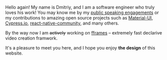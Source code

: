 Hello again! My name is Dmitriy, and I am a software engineer who truly loves his work! You may know me by my [public speaking engagements](#talks) or my contributions to amazing open source projects such as [Material-UI](https://material-ui.com), [Cypress.io](https://cypress.io), [react-native-community](https://github.com/react-native-community), and many others.

By the way now I am ~~actively~~ working on [fframes](https://fframes.studio/) – extremely fast declarive video creation framwork.

It's a pleasure to meet you here, and I hope you enjoy **the design** of this website.


